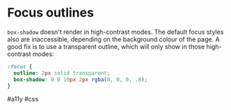 # Focus outlines

`box-shadow` doesn't render in high-contrast modes.
The default focus styles also are inaccessible, depending on the background colour of the page.
A good fix is to use a transparent outline, which will only show in those high-contrast modes:
  
```css
:focus {  
  outline: 2px solid transparent;  
  box-shadow: 0 0 10px 2px rgba(0, 0, 0, .8);  
}  
```

#a11y
#css